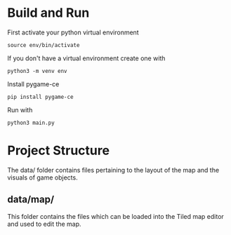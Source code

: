 # Build and Run
First activate your python virtual environment
```
source env/bin/activate
```
If you don't have a virtual environment create one with
```
python3 -m venv env
```
Install pygame-ce
```
pip install pygame-ce
```
Run with
```
python3 main.py
```

# Project Structure
The data/ folder contains files pertaining to the layout of the map and the visuals of game objects.

## data/map/
This folder contains the files which can be loaded into the Tiled map editor and used to edit the map.

